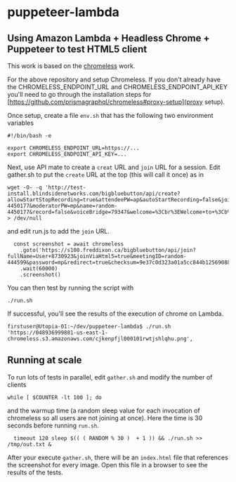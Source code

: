 # puppeteer-lambda
## Using Amazon Lambda + Headless Chrome + Puppeteer to test HTML5 client

This work is based on the [chromeless](https://github.com/prismagraphql/chromeless) work.

For the above repository and setup Chromeless.  If you don't already have the CHROMELESS_ENDPOINT_URL and CHROMELESS_ENDPOINT_API_KEY you'll need to go through the installation steps for [https://github.com/prismagraphql/chromeless#proxy-setup](proxy setup).

Once setup, create a file `env.sh` that has the following two environment variables

~~~
#!/bin/bash -e

export CHROMELESS_ENDPOINT_URL=https://...
export CHROMELESS_ENDPOINT_API_KEY=...
~~~

Next, use API mate to create a `creat` URL and `join` URL for a session.   Edit gather.sh to put the `create` URL at the top (this will call it once) as in

~~~
wget -O- -q 'http://test-install.blindsidenetworks.com/bigbluebutton/api/create?allowStartStopRecording=true&attendeePW=ap&autoStartRecording=false&joinViaHtml5=true&meetingID=random-4450177&moderatorPW=mp&name=random-4450177&record=false&voiceBridge=79347&welcome=%3Cbr%3EWelcome+to+%3Cb%3E%25%25CONFNAME%25%25%3C%2Fb%3E%21&checksum=25b883198de699ec31bfd63341b602072ea55ddd' > /dev/null
~~~

 and edit run.js to add the `join` URL.

~~~
  const screenshot = await chromeless
    .goto('https://s100.freddixon.ca/bigbluebutton/api/join?fullName=User+8730923&joinViaHtml5=true&meetingID=random-444599&password=mp&redirect=true&checksum=9e37c0d323a01a5cc844b12569088c042c917af1')
    .wait(60000)
    .screenshot()
~~~

You can then test by running the script with

~~~
./run.sh
~~~

If successful, you'll see the results of the execution of chrome on Lambda.  

~~~
firstuser@Utopia-01:~/dev/puppeteer-lambda$ ./run.sh
'https://048936999881-us-east-1-chromeless.s3.amazonaws.com/cjkenpfjl000101rwtjshlqhu.png',
~~~

## Running at scale 

To run lots of tests in parallel, edit `gather.sh` and modify the number of clients

~~~
while [ $COUNTER -lt 100 ]; do
~~~

and the warmup time (a random sleep value for each invocation of chromeless so all users are not joining at once).  Here the time is 30 seconds before running `run.sh`.

~~~
  timeout 120 sleep $(( ( RANDOM % 30 )  + 1 )) && ./run.sh >> /tmp/out.txt &
~~~

After your execute `gather.sh`, there will be an `index.html` file that references the screenshot for every image.  Open this file in a browser to see the results of the tests.




